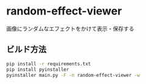 # random-effect-viewer

画像にランダムなエフェクトをかけて表示・保存する

## ビルド方法

```sh
pip install -r requirements.txt
pip install pyinstaller
pyinstaller main.py -F -n random-effect-viewer -w
```
